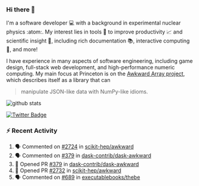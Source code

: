 ### Hi there 👋 

I'm a software developer 💻 with a background in experimental nuclear physics :atom:. My interest lies in tools :wrench: to improve productivity :chart_with_upwards_trend: and scientific insight :telescope:, including rich documentation 📚, interactive computing 🧮, and more! 

I have experience in many aspects of software engineering, including game design, full-stack web development, and high-performance numeric computing. My main focus at Princeton is on the [Awkward Array project](awkward-array.org/), which describes itself as a library that can 
> manipulate JSON-like data with NumPy-like idioms.

![github stats](https://github-readme-stats.vercel.app/api?username=agoose77&show_icons=true&hide_rank=true&hide_title=true&bg_color=30,e76445,904e95&text_color=efe3ec&icon_color=efe3ec)
<!--
**agoose77/agoose77** is a ✨ _special_ ✨ repository because its `README.md` (this file) appears on your GitHub profile.

Here are some ideas to get you started:

- 🔭 I’m currently working on ...
- 🌱 I’m currently learning ...
- 👯 I’m looking to collaborate on ...
- 🤔 I’m looking for help with ...
- 💬 Ask me about ...
- 📫 How to reach me: ...
- 😄 Pronouns: ...
- ⚡ Fun fact: ...
-->

[![Twitter Badge](https://img.shields.io/twitter/follow/agoose77?style=flat-square&logo=Twitter&logoColor=white&color=cornflowerblue)](https://twitter.com/agoose77)

### :zap: Recent Activity

<!--START_SECTION:activity-->
1. 🗣 Commented on [#2724](https://github.com/scikit-hep/awkward/pull/2724#issuecomment-1745201495) in [scikit-hep/awkward](https://github.com/scikit-hep/awkward)
2. 🗣 Commented on [#379](https://github.com/dask-contrib/dask-awkward/pull/379#issuecomment-1745162869) in [dask-contrib/dask-awkward](https://github.com/dask-contrib/dask-awkward)
3. 💪 Opened PR [#379](https://github.com/dask-contrib/dask-awkward/pull/379) in [dask-contrib/dask-awkward](https://github.com/dask-contrib/dask-awkward)
4. 💪 Opened PR [#2732](https://github.com/scikit-hep/awkward/pull/2732) in [scikit-hep/awkward](https://github.com/scikit-hep/awkward)
5. 🗣 Commented on [#689](https://github.com/executablebooks/thebe/issues/689#issuecomment-1742823849) in [executablebooks/thebe](https://github.com/executablebooks/thebe)
<!--END_SECTION:activity-->

